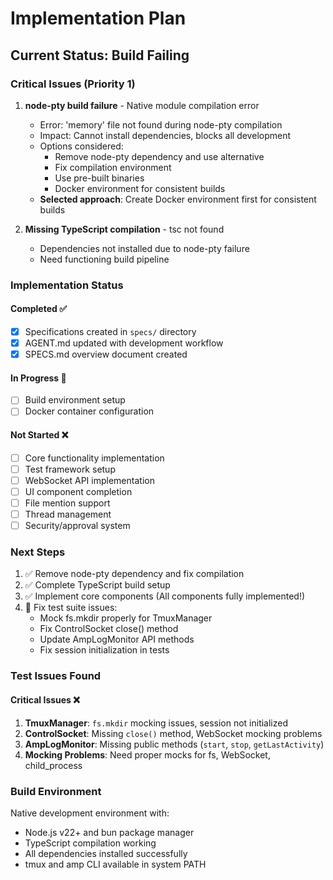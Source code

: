# Implementation Plan

## Current Status: Build Failing

### Critical Issues (Priority 1)

1. **node-pty build failure** - Native module compilation error
   - Error: 'memory' file not found during node-pty compilation
   - Impact: Cannot install dependencies, blocks all development
   - Options considered:
     - Remove node-pty dependency and use alternative
     - Fix compilation environment 
     - Use pre-built binaries
     - Docker environment for consistent builds
   - **Selected approach**: Create Docker environment first for consistent builds

2. **Missing TypeScript compilation** - tsc not found
   - Dependencies not installed due to node-pty failure
   - Need functioning build pipeline

### Implementation Status

#### Completed ✅
- [x] Specifications created in `specs/` directory
- [x] AGENT.md updated with development workflow
- [x] SPECS.md overview document created

#### In Progress 🚧
- [ ] Build environment setup
- [ ] Docker container configuration

#### Not Started ❌
- [ ] Core functionality implementation
- [ ] Test framework setup
- [ ] WebSocket API implementation
- [ ] UI component completion
- [ ] File mention support
- [ ] Thread management
- [ ] Security/approval system

### Next Steps

1. ✅ Remove node-pty dependency and fix compilation 
2. ✅ Complete TypeScript build setup
3. ✅ Implement core components (All components fully implemented!)
4. 🚧 Fix test suite issues:
   - Mock fs.mkdir properly for TmuxManager
   - Fix ControlSocket close() method
   - Update AmpLogMonitor API methods
   - Fix session initialization in tests

### Test Issues Found

#### Critical Issues ❌
1. **TmuxManager**: `fs.mkdir` mocking issues, session not initialized
2. **ControlSocket**: Missing `close()` method, WebSocket mocking problems  
3. **AmpLogMonitor**: Missing public methods (`start`, `stop`, `getLastActivity`)
4. **Mocking Problems**: Need proper mocks for fs, WebSocket, child_process

### Build Environment

Native development environment with:
- Node.js v22+ and bun package manager
- TypeScript compilation working
- All dependencies installed successfully
- tmux and amp CLI available in system PATH
